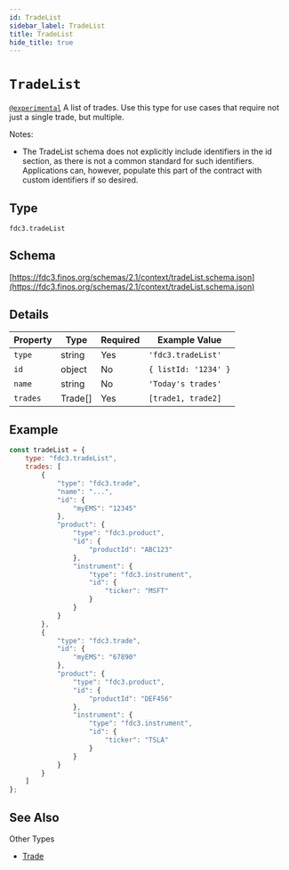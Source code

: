 ```yaml
---
id: TradeList
sidebar_label: TradeList
title: TradeList
hide_title: true
---
```

# `TradeList`

[`@experimental`](/docs/fdc3-compliance#experimental-features) A list of trades. Use this type for use cases that require not just a single trade, but multiple.

Notes:

- The TradeList schema does not explicitly include identifiers in the id section, as there is not a common standard for such identifiers. Applications can, however, populate this part of the contract with custom identifiers if so desired.

## Type

`fdc3.tradeList`

## Schema

[https://fdc3.finos.org/schemas/2.1/context/tradeList.schema.json](https://fdc3.finos.org/schemas/2.1/context/tradeList.schema.json)

## Details

| Property     | Type       | Required | Example Value             |
|--------------|------------|----------|---------------------------|
| `type`       | string     | Yes      | `'fdc3.tradeList'`        |
| `id`         | object     | No       | `{ listId: '1234' }` |
| `name`       | string     | No       | `'Today's trades'`    |
| `trades`     | Trade[]    | Yes      | `[trade1, trade2]`  |

## Example

```js
const tradeList = {
    type: "fdc3.tradeList",
    trades: [
        {
            "type": "fdc3.trade",
            "name": "...",
            "id": {
                "myEMS": "12345"
            },
            "product": {
                "type": "fdc3.product",
                "id": {
                    "productId": "ABC123"
                },
                "instrument": {
                    "type": "fdc3.instrument",
                    "id": {
                        "ticker": "MSFT"
                    }
                }
            }
        },
        {
            "type": "fdc3.trade",
            "id": {
                "myEMS": "67890"
            },
            "product": {
                "type": "fdc3.product",
                "id": {
                    "productId": "DEF456"
                },
                "instrument": {
                    "type": "fdc3.instrument",
                    "id": {
                        "ticker": "TSLA"
                    }
                }
            }
        }
    ]
};
```

## See Also

Other Types

- [Trade](Trade)
